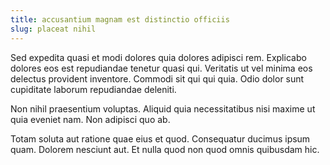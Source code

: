 ```yaml
---
title: accusantium magnam est distinctio officiis
slug: placeat nihil
---
```


Sed expedita quasi et modi dolores quia dolores adipisci rem. Explicabo dolores eos est repudiandae tenetur quasi qui. Veritatis ut vel minima eos delectus provident inventore. Commodi sit qui qui quia. Odio dolor sunt cupiditate laborum repudiandae deleniti.

Non nihil praesentium voluptas. Aliquid quia necessitatibus nisi maxime ut quia eveniet nam. Non adipisci quo ab.

Totam soluta aut ratione quae eius et quod. Consequatur ducimus ipsum quam. Dolorem nesciunt aut. Et nulla quod non quod omnis quibusdam hic.

